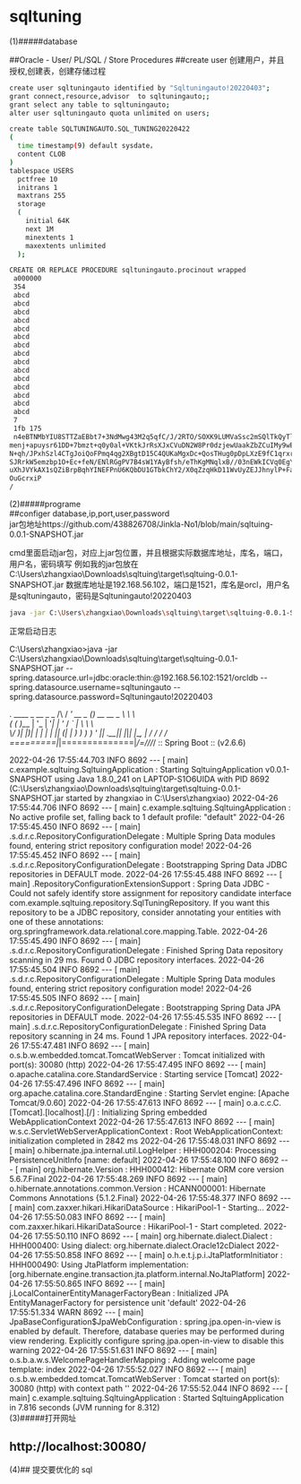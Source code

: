 # sqltuning


(1)#####database  

##Oracle - User/ PL/SQL / Store Procedures
##create user
创建用户，并且授权,创建表，创建存储过程
```sh
create user sqltuningauto identified by "Sqltuningauto!20220403";
grant connect,resource,advisor  to sqltuningauto;;
grant select any table to sqltuningauto;
alter user sqltuningauto quota unlimited on users;

create table SQLTUNINGAUTO.SQL_TUNING20220422
(
  time timestamp(9) default sysdate，
  content CLOB
)
tablespace USERS
  pctfree 10
  initrans 1
  maxtrans 255
  storage
  (
    initial 64K
    next 1M
    minextents 1
    maxextents unlimited
  );

CREATE OR REPLACE PROCEDURE sqltuningauto.procinout wrapped
 a000000
 354
 abcd
 abcd
 abcd
 abcd
 abcd
 abcd
 abcd
 abcd
 abcd
 abcd
 abcd
 abcd
 abcd
 abcd
 abcd
 7
 1fb 175
 n4eBTNMbYIU8STTZaEBbt7+3NdMwg43M2q5qfC/J/2RTO/SOXK9LUMVaSsc2mSQlTkQyTlAm
menj+apuysr61DD+7bmzt+q0y0al+VKtkJrRsXJxCVuDN2W8Pr0dzjewUaakZbZCuIMy9wEw
N+qh/JPxhSzl4CTgJoiQoFPmq4qg2XBgtD15C4QUKaMgxDc+QosTHug0pDpLXzE9fC1qrxrf
SJRrkW5emzbp1O+Ec+feN/ENlRGgPV7B4sW1YAyBfsh/eThKgMNqlxB//03nEWkICVq0EgYN
uXhJVYkAX1sQZiBrpBqhYINEFPnU6KQbDU1GTbkChY2/X0qZzqHkD11WvUyZEJJhnylP+FaY
OuGcrxiP
/


```
(2)#####programe  
##configer database,ip,port,user,password  
jar包地址https://github.com/438826708/Jinkla-No1/blob/main/sqltuing-0.0.1-SNAPSHOT.jar  

cmd里面启动jar包，对应上jar包位置，并且根据实际数据库地址，库名，端口，用户名，密码填写
例如我的jar包放在C:\Users\zhangxiao\Downloads\sqltuing\target\sqltuing-0.0.1-SNAPSHOT.jar
数据库地址是192.168.56.102，端口是1521，库名是orcl，用户名是sqltuningauto，密码是Sqltuningauto!20220403


```sh
java -jar C:\Users\zhangxiao\Downloads\sqltuing\target\sqltuing-0.0.1-SNAPSHOT.jar --spring.datasource.url=jdbc:oracle:thin:@192.168.56.102:1521/orcl --spring.datasource.username=sqltuningauto --spring.datasource.password=Sqltuningauto!20220403
```

正常启动日志


C:\Users\zhangxiao>java -jar C:\Users\zhangxiao\Downloads\sqltuing\target\sqltuing-0.0.1-SNAPSHOT.jar --spring.datasource.url=jdbc:oracle:thin:@192.168.56.102:1521/orcldb --spring.datasource.username=sqltuningauto --spring.datasource.password=Sqltuningauto!20220403

  .   ____          _            __ _ _
 /\\ / ___'_ __ _ _(_)_ __  __ _ \ \ \ \
( ( )\___ | '_ | '_| | '_ \/ _` | \ \ \ \
 \\/  ___)| |_)| | | | | || (_| |  ) ) ) )
  '  |____| .__|_| |_|_| |_\__, | / / / /
 =========|_|==============|___/=/_/_/_/
 :: Spring Boot ::                (v2.6.6)

2022-04-26 17:55:44.703  INFO 8692 --- [           main] c.example.sqltuing.SqltuingApplication   : Starting SqltuingApplication v0.0.1-SNAPSHOT using Java 1.8.0_241 on LAPTOP-S1O6UIDA with PID 8692 (C:\Users\zhangxiao\Downloads\sqltuing\target\sqltuing-0.0.1-SNAPSHOT.jar started by zhangxiao in C:\Users\zhangxiao)
2022-04-26 17:55:44.706  INFO 8692 --- [           main] c.example.sqltuing.SqltuingApplication   : No active profile set, falling back to 1 default profile: "default"
2022-04-26 17:55:45.450  INFO 8692 --- [           main] .s.d.r.c.RepositoryConfigurationDelegate : Multiple Spring Data modules found, entering strict repository configuration mode!
2022-04-26 17:55:45.452  INFO 8692 --- [           main] .s.d.r.c.RepositoryConfigurationDelegate : Bootstrapping Spring Data JDBC repositories in DEFAULT mode.
2022-04-26 17:55:45.488  INFO 8692 --- [           main] .RepositoryConfigurationExtensionSupport : Spring Data JDBC - Could not safely identify store assignment for repository candidate interface com.example.sqltuing.repository.SqlTuningRepository. If you want this repository to be a JDBC repository, consider annotating your entities with one of these annotations: org.springframework.data.relational.core.mapping.Table.
2022-04-26 17:55:45.490  INFO 8692 --- [           main] .s.d.r.c.RepositoryConfigurationDelegate : Finished Spring Data repository scanning in 29 ms. Found 0 JDBC repository interfaces.
2022-04-26 17:55:45.504  INFO 8692 --- [           main] .s.d.r.c.RepositoryConfigurationDelegate : Multiple Spring Data modules found, entering strict repository configuration mode!
2022-04-26 17:55:45.505  INFO 8692 --- [           main] .s.d.r.c.RepositoryConfigurationDelegate : Bootstrapping Spring Data JPA repositories in DEFAULT mode.
2022-04-26 17:55:45.535  INFO 8692 --- [           main] .s.d.r.c.RepositoryConfigurationDelegate : Finished Spring Data repository scanning in 24 ms. Found 1 JPA repository interfaces.
2022-04-26 17:55:47.481  INFO 8692 --- [           main] o.s.b.w.embedded.tomcat.TomcatWebServer  : Tomcat initialized with port(s): 30080 (http)
2022-04-26 17:55:47.495  INFO 8692 --- [           main] o.apache.catalina.core.StandardService   : Starting service [Tomcat]
2022-04-26 17:55:47.496  INFO 8692 --- [           main] org.apache.catalina.core.StandardEngine  : Starting Servlet engine: [Apache Tomcat/9.0.60]
2022-04-26 17:55:47.613  INFO 8692 --- [           main] o.a.c.c.C.[Tomcat].[localhost].[/]       : Initializing Spring embedded WebApplicationContext
2022-04-26 17:55:47.613  INFO 8692 --- [           main] w.s.c.ServletWebServerApplicationContext : Root WebApplicationContext: initialization completed in 2842 ms
2022-04-26 17:55:48.031  INFO 8692 --- [           main] o.hibernate.jpa.internal.util.LogHelper  : HHH000204: Processing PersistenceUnitInfo [name: default]
2022-04-26 17:55:48.100  INFO 8692 --- [           main] org.hibernate.Version                    : HHH000412: Hibernate ORM core version 5.6.7.Final
2022-04-26 17:55:48.269  INFO 8692 --- [           main] o.hibernate.annotations.common.Version   : HCANN000001: Hibernate Commons Annotations {5.1.2.Final}
2022-04-26 17:55:48.377  INFO 8692 --- [           main] com.zaxxer.hikari.HikariDataSource       : HikariPool-1 - Starting...
2022-04-26 17:55:50.083  INFO 8692 --- [           main] com.zaxxer.hikari.HikariDataSource       : HikariPool-1 - Start completed.
2022-04-26 17:55:50.110  INFO 8692 --- [           main] org.hibernate.dialect.Dialect            : HHH000400: Using dialect: org.hibernate.dialect.Oracle12cDialect
2022-04-26 17:55:50.858  INFO 8692 --- [           main] o.h.e.t.j.p.i.JtaPlatformInitiator       : HHH000490: Using JtaPlatform implementation: [org.hibernate.engine.transaction.jta.platform.internal.NoJtaPlatform]
2022-04-26 17:55:50.865  INFO 8692 --- [           main] j.LocalContainerEntityManagerFactoryBean : Initialized JPA EntityManagerFactory for persistence unit 'default'
2022-04-26 17:55:51.334  WARN 8692 --- [           main] JpaBaseConfiguration$JpaWebConfiguration : spring.jpa.open-in-view is enabled by default. Therefore, database queries may be performed during view rendering. Explicitly configure spring.jpa.open-in-view to disable this warning
2022-04-26 17:55:51.631  INFO 8692 --- [           main] o.s.b.a.w.s.WelcomePageHandlerMapping    : Adding welcome page template: index
2022-04-26 17:55:52.027  INFO 8692 --- [           main] o.s.b.w.embedded.tomcat.TomcatWebServer  : Tomcat started on port(s): 30080 (http) with context path ''
2022-04-26 17:55:52.044  INFO 8692 --- [           main] c.example.sqltuing.SqltuingApplication   : Started SqltuingApplication in 7.816 seconds (JVM running for 8.312)  
(3)#####打开网址  
##  http://localhost:30080/

(4)## 提交要优化的 sql  



